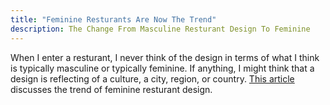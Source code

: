 ```yaml
---
title: "Feminine Resturants Are Now The Trend"
description: The Change From Masculine Resturant Design To Feminine
---
```


When I enter a resturant, I never think of the design in terms of what I think is typically masculine or typically feminine. If anything, I might think that a design is reflecting of a culture, a city, region, or country. [This article](https://www.twincities.com/2018/05/04/dark-masculine-restaurants-are-out-the-freshest-design-is-feminine/) discusses the trend of feminine resturant design.


